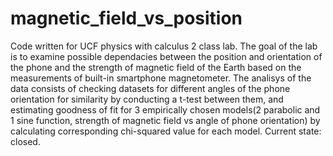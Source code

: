 # magnetic_field_vs_position
Code written for UCF physics with calculus 2 class lab. The goal of the lab is to examine possible dependacies between the position and orientation of the phone and the strength of magnetic field of the Earth based on the measurements of built-in smartphone magnetometer. The analisys of the data consists of checking datasets for different angles of the phone orientation for similarity by conducting a t-test between them, and estimating goodness of fit for 3 empirically chosen models(2 parabolic and 1 sine function, strength of magnetic field vs angle of phone orientation) by calculating corresponding chi-squared value for each model.
Current state: closed.
